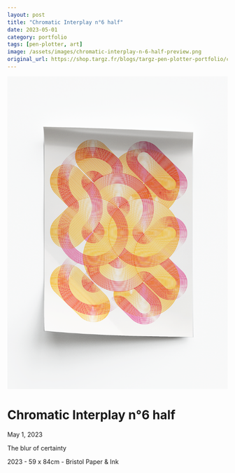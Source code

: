 ```yaml
---
layout: post
title: "Chromatic Interplay n°6 half"
date: 2023-05-01
category: portfolio
tags: [pen-plotter, art]
image: /assets/images/chromatic-interplay-n-6-half-preview.png
original_url: https://shop.targz.fr/blogs/targz-pen-plotter-portfolio/chromatic-interplay-n-6-half
---
```


![Chromatic Interplay n°6 half](/assets/images/chromatic-interplay-n-6-half-02.png)

# Chromatic Interplay n°6 half
May 1, 2023

The blur of certainty

2023 - 59 x 84cm - Bristol Paper & Ink